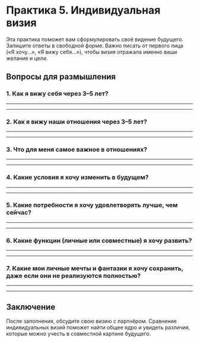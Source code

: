 # Практика 5. Индивидуальная визия

Эта практика поможет вам сформулировать своё видение будущего. Запишите ответы в свободной форме. Важно писать от первого лица («Я хочу…», «Я вижу себя…»), чтобы визия отражала именно ваши желания и цели.

## Вопросы для размышления

### 1. Как я вижу себя через 3–5 лет?

____________________________________________________________
____________________________________________________________


### 2. Как я вижу наши отношения через 3–5 лет?

____________________________________________________________
____________________________________________________________

### 3. Что для меня самое важное в отношениях?

____________________________________________________________
____________________________________________________________


### 4. Какие условия я хочу изменить в будущем?
____________________________________________________________
____________________________________________________________


### 5. Какие потребности я хочу удовлетворять лучше, чем сейчас?

____________________________________________________________
____________________________________________________________


### 6. Какие функции (личные или совместные) я хочу развить?

____________________________________________________________
____________________________________________________________


### 7. Какие мои личные мечты и фантазии я хочу сохранить, даже если они не реализуются полностью?

____________________________________________________________
____________________________________________________________

## Заключение

После заполнения, обсудите свою визию с партнёром. Сравнение индивидуальных визий поможет найти общее ядро и увидеть различия, которые можно учесть в совместной картине будущего.
